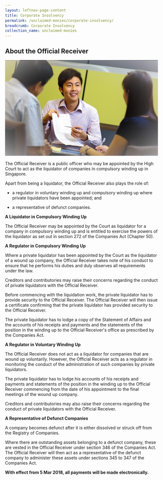 ```yaml
---
layout: leftnav-page-content
title: Corporate Insolvency
permalink: /unclaimed-monies/corporate-insolvency/
breadcrumb: Corporate Insolvency
collection_name: unclaimed-monies
---
```


About the Official Receiver
---

![1503996669903.jpg](/images/1503996669903.jpg/)<br>

The Official Receiver is a public officer  who may be appointed by the High Court to act as the liquidator of companies in compulsory winding up in Singapore.

Apart from being a liquidator, the Official Receiver also plays the role of:

* a regulator in voluntary winding up and compulsory winding up where private liquidators have been appointed; and
 
* a representative of defunct companies.

**A Liquidator in Compulsory Winding Up**

The Official Receiver may be appointed by the Court as liquidator for a company in compulsory winding up and is entitled to exercise the powers of the liquidator as set out in section 272 of the Companies Act (Chapter 50).

**A Regulator in Compulsory Winding Up**

Where a private liquidator has been appointed by the Court as the liquidator of a wound up company, the Official Receiver takes note of his conduct to ensure that he performs his duties and duly observes all requirements under the law.

Creditors and contributories may raise their concerns regarding the conduct of private liquidators with the Official Receiver.

Before commencing with the liquidation work, the private liquidator has to provide security to the Official Receiver. The Official Receiver will then issue a certificate confirming that the private liquidator has provided security to the Official Receiver.

The private liquidator has to lodge a copy of the Statement of Affairs and the accounts of his receipts and payments and the statements of the position in the winding up to the Official Receiver's office as prescribed by the Companies Act.

**A Regulator in Voluntary Winding Up**

The Official Receiver does not act as a liquidator for companies that are wound up voluntarily. However, the Official Receiver acts as a regulator in monitoring the conduct of the administration of such companies by private liquidators.

The private liquidator has to lodge his accounts of his receipts and payments and statements of the position in the winding up to the Official Receiver commencing from the date of his appointment to the final meetings of the wound up company.

Creditors and contributories may also raise their concerns regarding the conduct of private liquidators with the Official Receiver.

**A Representative of Defunct Companies**
 
A company becomes defunct after it is either dissolved or struck off from the Registry of Companies.

Where there are outstanding assets belonging to a defunct company, these are vested in the Official Receiver under section 346 of the Companies Act. The Official Receiver will then act as a representative of the defunct company to administer these assets under sections 345 to 347 of the Companies Act.

**With effect from 5 Mar 2018, all payments will be made electronically.**
